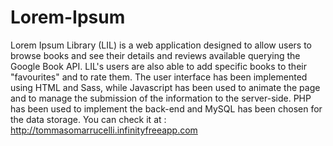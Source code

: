 # Lorem-Ipsum

Lorem Ipsum Library (LIL) is a web application designed to allow users to browse books and see their details and reviews available querying the Google Book API.
LIL's users are also able to add specific books to their "favourites" and to rate them.
The user interface has been implemented using HTML and Sass, while Javascript has been used to animate the page and to manage the submission of the information to the server-side. 
PHP has been used to implement the back-end and MySQL has been chosen for the data storage.
You can check it at : http://tommasomarrucelli.infinityfreeapp.com
